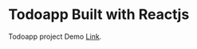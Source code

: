 # Todoapp Built with Reactjs

Todoapp project Demo [Link](https://tunikipatinaveen.github.io/todoapp/).

